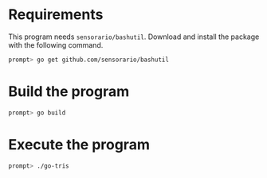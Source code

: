 # Requirements

This program needs `sensorario/bashutil`. Download and install the package with the following command.

```bash
prompt> go get github.com/sensorario/bashutil
```

# Build the program

```bash
prompt> go build
```

# Execute the program

```bash
prompt> ./go-tris
```

